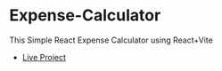 # Expense-Calculator

This Simple React Expense Calculator using React+Vite

- [Live Project](https://expense-calculator-gold.vercel.app/) 

